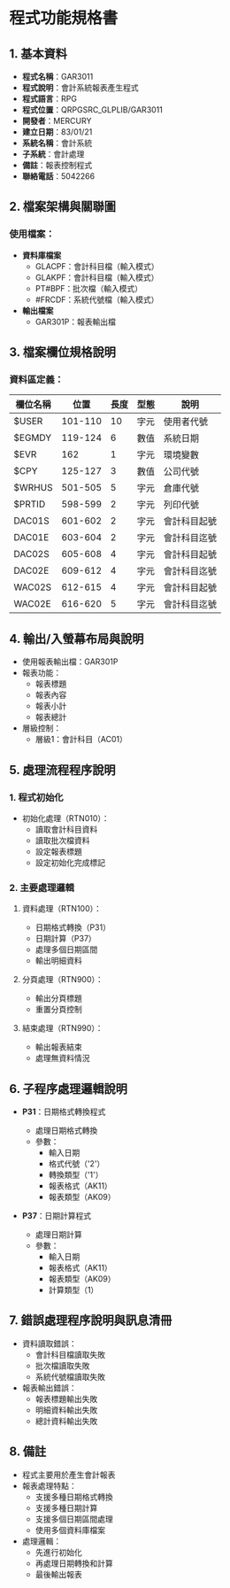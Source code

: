# 程式功能規格書

## 1. 基本資料
- **程式名稱**：GAR3011
- **程式說明**：會計系統報表產生程式
- **程式語言**：RPG
- **程式位置**：QRPGSRC_GLPLIB/GAR3011
- **開發者**：MERCURY
- **建立日期**：83/01/21
- **系統名稱**：會計系統
- **子系統**：會計處理
- **備註**：報表控制程式
- **聯絡電話**：5042266

## 2. 檔案架構與關聯圖
### 使用檔案：
- **資料庫檔案**
  - GLACPF：會計科目檔（輸入模式）
  - GLAKPF：會計科目檔（輸入模式）
  - PT#BPF：批次檔（輸入模式）
  - #FRCDF：系統代號檔（輸入模式）
- **輸出檔案**
  - GAR301P：報表輸出檔

## 3. 檔案欄位規格說明
### 資料區定義：
| 欄位名稱 | 位置 | 長度 | 型態 | 說明 |
|---------|------|------|------|------|
| $USER | 101-110 | 10 | 字元 | 使用者代號 |
| $EGMDY | 119-124 | 6 | 數值 | 系統日期 |
| $EVR | 162 | 1 | 字元 | 環境變數 |
| $CPY | 125-127 | 3 | 數值 | 公司代號 |
| $WRHUS | 501-505 | 5 | 字元 | 倉庫代號 |
| $PRTID | 598-599 | 2 | 字元 | 列印代號 |
| DAC01S | 601-602 | 2 | 字元 | 會計科目起號 |
| DAC01E | 603-604 | 2 | 字元 | 會計科目迄號 |
| DAC02S | 605-608 | 4 | 字元 | 會計科目起號 |
| DAC02E | 609-612 | 4 | 字元 | 會計科目迄號 |
| WAC02S | 612-615 | 4 | 字元 | 會計科目起號 |
| WAC02E | 616-620 | 5 | 字元 | 會計科目迄號 |

## 4. 輸出/入螢幕布局與說明
- 使用報表輸出檔：GAR301P
- 報表功能：
  * 報表標題
  * 報表內容
  * 報表小計
  * 報表總計
- 層級控制：
  * 層級1：會計科目（AC01）

## 5. 處理流程程序說明
### 1. 程式初始化
- 初始化處理（RTN010）：
  * 讀取會計科目資料
  * 讀取批次檔資料
  * 設定報表標題
  * 設定初始化完成標記

### 2. 主要處理邏輯
1. 資料處理（RTN100）：
   - 日期格式轉換（P31）
   - 日期計算（P37）
   - 處理多個日期區間
   - 輸出明細資料

2. 分頁處理（RTN900）：
   - 輸出分頁標題
   - 重置分頁控制

3. 結束處理（RTN990）：
   - 輸出報表結束
   - 處理無資料情況

## 6. 子程序處理邏輯說明
- **P31**：日期格式轉換程式
  * 處理日期格式轉換
  * 參數：
    - 輸入日期
    - 格式代號（'2'）
    - 轉換類型（'1'）
    - 報表格式（AK11）
    - 報表類型（AK09）

- **P37**：日期計算程式
  * 處理日期計算
  * 參數：
    - 輸入日期
    - 報表格式（AK11）
    - 報表類型（AK09）
    - 計算類型（1）

## 7. 錯誤處理程序說明與訊息清冊
- 資料讀取錯誤：
  * 會計科目檔讀取失敗
  * 批次檔讀取失敗
  * 系統代號檔讀取失敗
- 報表輸出錯誤：
  * 報表標題輸出失敗
  * 明細資料輸出失敗
  * 總計資料輸出失敗

## 8. 備註
- 程式主要用於產生會計報表
- 報表處理特點：
  * 支援多種日期格式轉換
  * 支援多種日期計算
  * 支援多個日期區間處理
  * 使用多個資料庫檔案
- 處理邏輯：
  * 先進行初始化
  * 再處理日期轉換和計算
  * 最後輸出報表 